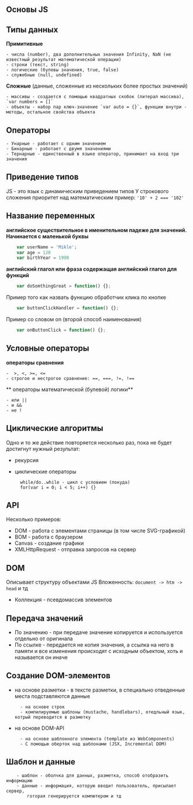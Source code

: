 ## Основы JS

## Типы данных
**Примитивные**

    - числа (number), два дополнительных значения Infinity, NaN (не известный результат математической операции)
    - строки (текст, string)
    - логические (булевы значения, true, false)
    - служебные (null, undefined)
    
**Сложные** (данные, сложенные из нескольких более простых значений)
    
    - массивы - создается с помощью квадратных скобок (литерал массива), `var numbers = []`
    - объекты - набор пар ключ-значение `var auto = {}`, функции внутри - методы, остальное свойства объекта

## Операторы 

    - Унарные - работает с одним значением
    - Бинарные - работает с двумя значениями
    - Тернарные - единственный в языке оператор, принимает на вход три значения

## Приведение типов
JS - это язык с динамическим приведением типов 
У строкового сложения приоритет над математическим
пример: `'10' + 2 === '102'`

## Название переменных
**английское существительное в именительном падеже для значений. 
Начинается с маленькой буквы**
```js
    var userName = 'Mikle';
    var age = 120
    var birthYear = 1998
```
**английский глагол или фраза содержащая английский глагол для функций**
```js 
    var doSomthingGreat = function() {};
```
Пример того как назвать функцию обработчик клика по кнопке
```js
    var buttonClickHandler = function() {};
``` 
Пример со словом on (второй способ наименования)
```js
    var onButtonClick = function() {};
```

## Условные операторы
**операторы сравнения**
 
    -  >, <, >=, <=
    - строгое и нестрогое сравнение: ==, ===, !=, !==
    
** операторы математической (булевой) логики**

    - или ||
    - и &&
    - не !

## Циклические алгоритмы 
Одно и то же действие повторяется несколько раз, пока не будет 
достигнут нужный результат:
- рекурсия
- циклические операторы

        while/do..while - цикл с условием (покуда)
        for(var i = 0; i < 5; i++) {}

## API 
Несколько примеров:
* DOM - работа с элементами страницы (в том числе SVG-графикой)
* BOM - работа с браузером 
* Canvas - создание графики
* XMLHttpRequest - отправка запросов на сервер 

## DOM 
Описывает структуру объектами JS 
Вложенность: `document -> htm -> head` и тд
* Коллекция - псевдомассив элементов 

## Передача значений
* По значению - при передаче значение копируется и используется отдельно от оригинала
* По ссылке - передается не копия значения, а ссылка на него в памяти и все изменения происходят с исходным объектом, хоть и называется он иначе

## Создание DOM-элементов
* на основе разметки - в тексте разметки, в специально отведенные места подставляются данные
    
        - на основе строк 
        - компилируемые шаблоны (mustache, handlebars), отедльный язык, котрый переводится в разметку
        
* на основе DOM-API
        
        - на основе шаблонного элемента (template из WebComponents)
        - С помощью оберток над шаблонами (JSX, Incremental DOM)

## Шаблон и данные 
        
        - шаблон - оболчка для данных, разметка, способ отобразить информацию
        - данные - информация, которую вводит пользователь, присылает сервер, 
            готорая генерируется компютером и тд
            
            
            